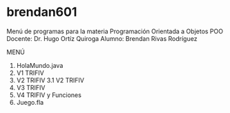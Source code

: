 # brendan601

Menú de programas para la materia Programación Orientada a Objetos POO
Docente: Dr. Hugo Ortíz Quiroga
Alumno: Brendan Rivas Rodríguez

MENÚ
1. HolaMundo.java
2. V1 TRIFIV
3. V2 TRIFIV
  3.1 V2 TRIFIV
4. V3 TRIFIV
5. V4 TRIFIV y Funciones
6. Juego.fla


